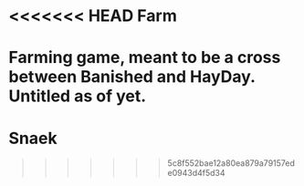 <<<<<<< HEAD
Farm
====

Farming game, meant to be a cross between Banished and HayDay. Untitled as of yet.
=======
Snaek
=====
>>>>>>> 5c8f552bae12a80ea879a79157ede0943d4f5d34
